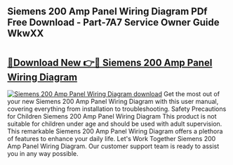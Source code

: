 ## Siemens 200 Amp Panel Wiring Diagram PDf Free Download - Part-7A7 Service Owner Guide WkwXX

# <h2><a href="http://dfqkaq1.blite.top/?on=Siemens+200+Amp+Panel+Wiring+Diagram">🔗Download New 👉🔴 Siemens 200 Amp Panel Wiring Diagram</a></h2>

[![Siemens 200 Amp Panel Wiring Diagram download](https://i.imgur.com/lujVjoI.png)](http://dfqkaq1.blite.top/?on=Siemens+200+Amp+Panel+Wiring+Diagram)
Get the most out of your new Siemens 200 Amp Panel Wiring Diagram with this user manual, covering everything from installation to troubleshooting. Safety Precautions for Children Siemens 200 Amp Panel Wiring Diagram This product is not suitable for children under age and should be used with adult supervision. This remarkable Siemens 200 Amp Panel Wiring Diagram offers a plethora of features to enhance your daily life. Let's Work Together Siemens 200 Amp Panel Wiring Diagram. Our customer support team is ready to assist you in any way possible.
